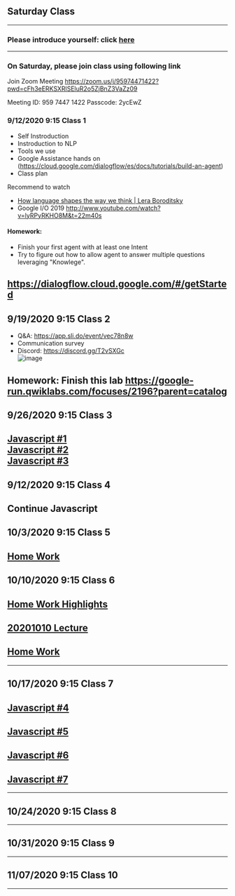 ## Saturday Class 
---

### Please introduce yourself: click [here](https://flipgrid.com/85f3f2e7)
---
### On Saturday, please join class using following link

Join Zoom Meeting
https://zoom.us/j/95974471422?pwd=cFh3eERKSXRlSEluR2o5ZjBnZ3VaZz09

Meeting ID: 959 7447 1422
Passcode: 2ycEwZ

<!-- ---
## Join Wechat group
![image](https://user-images.githubusercontent.com/24532787/92997150-b8461200-f4d6-11ea-84cf-ab2c029c06cf.png)
-->
### 9/12/2020 9:15 Class 1
* Self Instroduction 
* Instroduction to NLP
* Tools we use
* Google Assistance hands on (https://cloud.google.com/dialogflow/es/docs/tutorials/build-an-agent)
* Class plan

Recommend to watch
* [How language shapes the way we think | Lera Boroditsky](https://youtu.be/RKK7wGAYP6k)
* Google I/O 2019 http://www.youtube.com/watch?v=lyRPyRKHO8M&t=22m40s

#### Homework: 
* Finish your first agent with at least one Intent
* Try to figure out how to allow agent to answer multiple questions leveraging "Knowlege". 

https://dialogflow.cloud.google.com/#/getStarted
---

## 9/19/2020 9:15 Class 2
* Q&A: https://app.sli.do/event/vec78n8w
* Communication survey
* Discord: https://discord.gg/T2vSXGc  
![image](https://user-images.githubusercontent.com/24532787/93668707-ec2fb300-fa53-11ea-8729-25d4a0784358.png)




Homework: 
Finish this lab https://google-run.qwiklabs.com/focuses/2196?parent=catalog
---
## 9/26/2020 9:15 Class 3
[Javascript #1](https://github.com/STEMEduX/2020-2021Semester1/blob/master/Saturday/javascript/01.md)    
[Javascript #2](https://github.com/STEMEduX/2020-2021Semester1/blob/master/Saturday/javascript/02.md)  
[Javascript #3](https://github.com/STEMEduX/2020-2021Semester1/blob/master/Saturday/javascript/03.md)  
--- 
## 9/12/2020 9:15 Class 4
Continue Javascript 
---
## 10/3/2020 9:15 Class 5
[Home Work](https://github.com/STEMEduX/2020-2021Semester1/blob/master/Saturday/javascript/homework_20201003.md)
---
## 10/10/2020 9:15 Class 6
## [Home Work Highlights](https://github.com/STEMEduX/2020-2021Semester1/blob/master/Saturday/javascript/20201003_homework_highlights.md)
## [20201010 Lecture](https://github.com/STEMEduX/2020-2021Semester1/blob/master/Saturday/javascript/20201010.md)
## [Home Work](https://github.com/STEMEduX/2020-2021Semester1/blob/master/Saturday/javascript/20201010_homework.md)
---
## 10/17/2020 9:15 Class 7
## [Javascript #4](https://github.com/STEMEduX/2020-2021Semester1/blob/master/Saturday/javascript/04-string-template.js)    
## [Javascript #5](https://github.com/STEMEduX/2020-2021Semester1/blob/master/Saturday/javascript/05-arrow-function.js)  
## [Javascript #6](https://github.com/STEMEduX/2020-2021Semester1/blob/master/Saturday/javascript/06-filter.js)
## [Javascript #7](https://github.com/STEMEduX/2020-2021Semester1/blob/master/Saturday/javascript/07-map.js)

---
## 10/24/2020 9:15 Class 8
---
## 10/31/2020 9:15 Class 9
---
## 11/07/2020 9:15 Class 10
---


